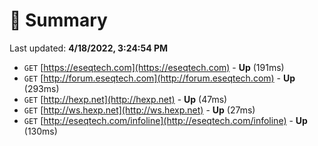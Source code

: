 # 📖 Summary
Last updated: **4/18/2022, 3:24:54 PM**

- `GET` [https://eseqtech.com](https://eseqtech.com) - **Up** (191ms)
- `GET` [http://forum.eseqtech.com](http://forum.eseqtech.com) - **Up** (293ms)
- `GET` [http://hexp.net](http://hexp.net) - **Up** (47ms)
- `GET` [http://ws.hexp.net](http://ws.hexp.net) - **Up** (27ms)
- `GET` [http://eseqtech.com/infoline](http://eseqtech.com/infoline) - **Up** (130ms)
